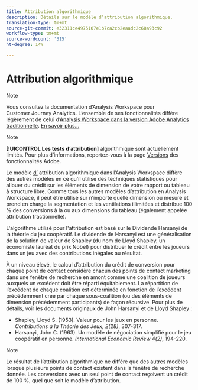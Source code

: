 ```yaml
---
title: Attribution algorithmique
description: Détails sur le modèle d’attribution algorithmique.
translation-type: tm+mt
source-git-commit: e32311ce4975107e1b7ca2cb2eaadc2c68a93c92
workflow-type: tm+mt
source-wordcount: '315'
ht-degree: 14%

---
```



# Attribution algorithmique

>[!NOTE]
>
>Vous consultez la documentation d’Analysis Workspace pour Customer Journey Analytics. L’ensemble de ses fonctionnalités diffère légèrement de celui d’[Analysis Workspace dans la version Adobe Analytics traditionnelle](https://docs.adobe.com/content/help/fr-FR/analytics/analyze/analysis-workspace/home.html). [En savoir plus...](/help/getting-started/cja-aa.md)

>[!NOTE]
>
>**[!UICONTROL Les tests d’attribution]** algorithmique sont actuellement limités. Pour plus d’informations, reportez-vous à la page [Versions](https://docs.adobe.com/content/help/fr-FR/analytics/landing/an-releases.html) des fonctionnalités Adobe.

Le modèle [d’](models.md) attribution algorithmique dans l’Analysis Workspace diffère des autres modèles en ce qu’il utilise des techniques statistiques pour allouer du crédit sur les éléments de dimension de votre rapport ou tableau à structure libre. Comme tous les autres modèles d’attribution en Analysis Workspace, il peut être utilisé sur n’importe quelle dimension ou mesure et prend en charge la segmentation et les ventilations illimitées et distribue 100 % des conversions à la ou aux dimensions du tableau (également appelée attribution fractionnelle).

L&#39;algorithme utilisé pour l&#39;attribution est basé sur le Dividende Harsanyi de la théorie du jeu coopératif. Le dividende de Harsanyi est une généralisation de la solution de valeur de Shapley (du nom de Lloyd Shapley, un économiste lauréat du prix Nobel) pour distribuer le crédit entre les joueurs dans un jeu avec des contributions inégales au résultat.

À un niveau élevé, le calcul d’attribution du crédit de conversion pour chaque point de contact considère chacun des points de contact marketing dans une fenêtre de recherche en amont comme une coalition de joueurs auxquels un excédent doit être réparti équitablement. La répartition de l’excédent de chaque coalition est déterminée en fonction de l’excédent précédemment créé par chaque sous-coalition (ou des éléments de dimension précédemment participants) de façon récursive. Pour plus de détails, voir les documents originaux de John Harsanyi et de Lloyd Shapley :

* Shapley, Lloyd S. (1953). Valeur pour les jeux en personne. *Contributions à la Théorie des Jeux, 2(28)*, 307-317.
* Harsanyi, John C. (1963). Un modèle de négociation simplifié pour le jeu coopératif en personne. *International Economic Review 4(2)*, 194-220.

>[!NOTE]
>
>Le résultat de l’attribution algorithmique ne diffère que des autres modèles lorsque plusieurs points de contact existent dans la fenêtre de recherche donnée. Les conversions avec un seul point de contact reçoivent un crédit de 100 %, quel que soit le modèle d’attribution.
